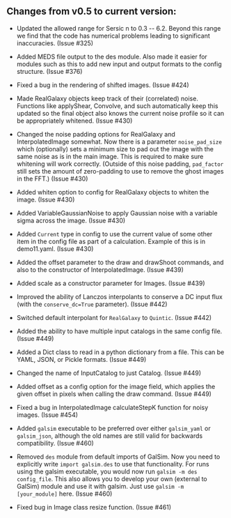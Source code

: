 Changes from v0.5 to current version:
------------------------------------

* Updated the allowed range for Sersic n to 0.3 -- 6.2.  Beyond this range we find that the 
  code has numerical problems leading to significant inaccuracies.  (Issue #325)

* Added MEDS file output to the des module.  Also made it easier for modules such as this to add 
  new input and output formats to the config structure.  (Issue #376)

* Fixed a bug in the rendering of shifted images.  (Issue #424)

* Made RealGalaxy objects keep track of their (correlated) noise.  Functions like applyShear,
  Convolve, and such automatically keep this updated so the final object also knows the current
  noise profile so it can be appropriately whitened.  (Issue #430)

* Changed the noise padding options for RealGalaxy and InterpolatedImage somewhat.  Now there is
  a parameter `noise_pad_size` which (optionally) sets a minimum size to pad out the image with
  the same noise as is in the main image.  This is required to make sure whitening will work
  correctly.  (Outside of this noise padding, `pad_factor` still sets the amount of zero-padding
  to use to remove the ghost images in the FFT.)  (Issue #430)

* Added whiten option to config for RealGalaxy objects to whiten the image.  (Issue #430)

* Added VariableGaussianNoise to apply Gaussian noise with a variable sigma across the image.
  (Issue #430)

* Added `Current` type in config to use the current value of some other item in the config file
  as part of a calculation.  Example of this is in demo11.yaml.  (Issue #430)

* Added the offset parameter to the draw and drawShoot commands, and also to the constructor 
  of InterpolatedImage.  (Issue #439)

* Added scale as a constructor parameter for Images.  (Issue #439)

* Improved the ability of Lanczos interpolants to conserve a DC input flux (with the 
  `conserve_dc=True` parameter).  (Issue #442)

* Switched default interpolant for `RealGalaxy` to `Quintic`.  (Issue #442)

* Added the ability to have multiple input catalogs in the same config file.  (Issue #449)

* Added a Dict class to read in a python dictionary from a file.  This can be YAML, JSON, or 
  Pickle formats.  (Issue #449)

* Changed the name of InputCatalog to just Catalog.  (Issue #449)

* Added offset as a config option for the image field, which applies the given offset in pixels 
  when calling the draw command.  (Issue #449)

* Fixed a bug in InterpolatedImage calculateStepK function for noisy images.  (Issue #454)

* Added `galsim` executable to be preferred over either `galsim_yaml` or `galsim_json`, although 
  the old names are still valid for backwards compatibility.  (Issue #460)

* Removed `des` module from default imports of GalSim.  Now you need to explicitly write
  `import galsim.des` to use that functionality.  For runs using the galsim executable, you would 
  now run `galsim -m des config_file`.  This also allows you to develop your own (external to 
  GalSim) module and use it with galsim.  Just use `galsim -m [your_module]` here.  (Issue #460)

* Fixed bug in Image class resize function.  (Issue #461)
